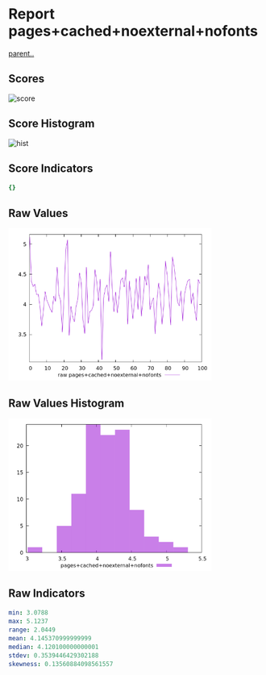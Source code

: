 # Report pages+cached+noexternal+nofonts

[parent..](./..)  


## Scores

![score](./score.png)  

## Score Histogram

![hist](./hist.png)  

## Score Indicators

```yaml
{}

```

## Raw Values

![raw](./raw.png)  

## Raw Values Histogram

![raw hist](./raw_hist.png)  

## Raw Indicators

```yaml
min: 3.0788
max: 5.1237
range: 2.0449
mean: 4.145370999999999
median: 4.120100000000001
stdev: 0.3539446429302188
skewness: 0.13560884098561557

```

<style>
  img {
    max-width: 80%;
  }
</style>
      
